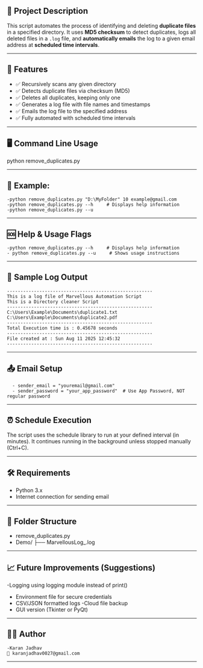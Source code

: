 
## 📄 Project Description

This script automates the process of identifying and deleting **duplicate files** in a specified directory. It uses **MD5 checksum** to detect duplicates, logs all deleted files in a `.log` file, and **automatically emails** the log to a given email address at **scheduled time intervals**.

---

## 🧰 Features

- ✅ Recursively scans any given directory
- ✅ Detects duplicate files via checksum (MD5)
- ✅ Deletes all duplicates, keeping only one
- ✅ Generates a log file with file names and timestamps
- ✅ Emails the log file to the specified address
- ✅ Fully automated with scheduled time intervals

---

## 🖥️ Command Line Usage

python remove_duplicates.py <DirectoryPath> <TimeInMinutes> <ReceiverEmail>

---

## 📌 Example:

    -python remove_duplicates.py "D:\MyFolder" 10 example@gmail.com
    -python remove_duplicates.py --h     # Displays help information
    -python remove_duplicates.py --u

---
## 🆘 Help & Usage Flags

    -python remove_duplicates.py --h     # Displays help information
    - python remove_duplicates.py --u     # Shows usage instructions
    
---
## 📁 Sample Log Output

    ------------------------------------------------------
    This is a log file of Marvellous Automation Script
    This is a Directory cleaner Script
    ------------------------------------------------------
    C:\Users\Example\Documents\duplicate1.txt
    C:\Users\Example\Documents\duplicate2.pdf
    ------------------------------------------------------
    Total Execution time is : 0.45678 seconds
    ------------------------------------------------------
    File created at : Sun Aug 11 2025 12:45:32
    ------------------------------------------------------

---

## 📤 Email Setup

      - sender_email = "youremail@gmail.com"
      - sender_password = "your_app_password"  # Use App Password, NOT regular password
       
  ---
  
## ⏰ Schedule Execution

   The script uses the schedule library to run at your defined interval (in minutes). It continues running in the background unless stopped manually (Ctrl+C).
   
---

## 🛠 Requirements

  - Python 3.x
  - Internet connection for sending email
   
---

## 📂 Folder Structure

- remove_duplicates.py
- Demo/
       ├── MarvellousLog_<timestamp>.log
 
 ---
 
## 📈 Future Improvements (Suggestions)

  -Logging using logging module instead of print()
  - Environment file for secure credentials
  - CSV/JSON formatted logs
  -Cloud file backup
  - GUI version (Tkinter or PyQt)
    
---

## 👨‍💻 Author

    
    -Karan Jadhav
    📧 karanjadhav0027@gmail.com
     
---
